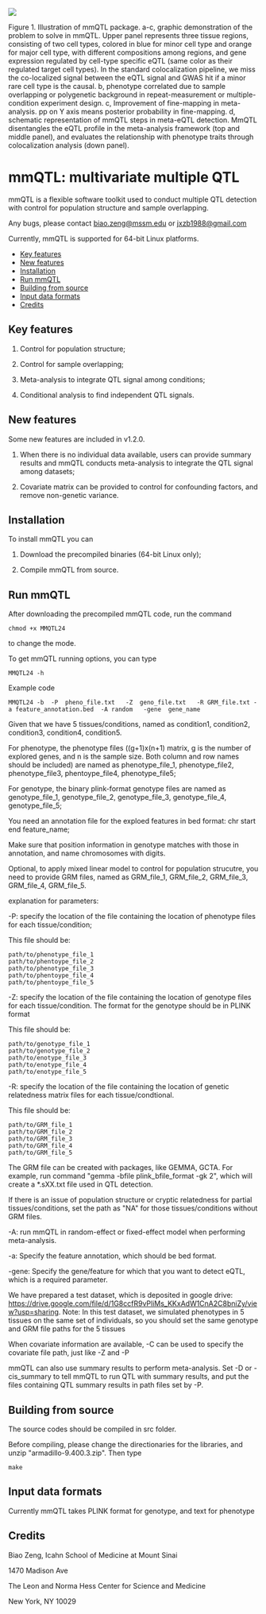 ![](Figure/MMQTL_figure1_true.png)


Figure 1. Illustration of mmQTL package. a-c, graphic demonstration of the problem to solve in mmQTL. Upper panel represents three tissue regions, consisting of two cell types, colored in blue for minor cell type and orange for major cell type, with different compositions among regions, and gene expression regulated by cell-type specific eQTL (same color as their regulated target cell types). In the standard colocalization pipeline, we miss the co-localized signal between the eQTL signal and GWAS hit if a minor rare cell type is the causal. b, phenotype correlated due to sample overlapping or polygenetic background in repeat-measurement or multiple-condition experiment design. c, Improvement of fine-mapping in meta-analysis. pp on Y axis means posterior probability in fine-mapping. d, schematic representation of mmQTL steps in meta-eQTL detection. MmQTL disentangles the eQTL profile in the meta-analysis framework (top and middle panel), and evaluates the relationship with phenotype traits through colocalization analysis (down panel).

# mmQTL: multivariate multiple QTL

mmQTL is a flexible software toolkit used to conduct multiple QTL detection with control for population structure and sample overlapping.

Any bugs, please contact biao.zeng@mssm.edu or jxzb1988@gmail.com

Currently, mmQTL is supported for 64-bit Linux platforms. 


* [Key features](#key-features)
* [New features](#new-features)
* [Installation](#installation)
* [Run mmQTL](#run-mmQTL)
* [Building from source](#building-from-source)
* [Input data formats](#input-data-formats)
* [Credits](#credits)

## Key features

1. Control for population structure;

2. Control for sample overlapping;

3. Meta-analysis to integrate QTL signal among conditions;

4. Conditional analysis to find independent QTL signals.

## New features

Some new features are included in v1.2.0.

1. When there is no individual data available, users can provide summary results and mmQTL conducts meta-analysis to integrate the QTL signal among datasets;

2. Covariate matrix can be provided to control for confounding factors, and remove non-genetic variance.

## Installation

To install mmQTL you can

1. Download the precompiled binaries (64-bit Linux only);

2. Compile mmQTL from source.

## Run mmQTL

After downloading the precompiled mmQTL code, run the command

```
chmod +x MMQTL24
```

to change the mode.

To get mmQTL running options, you can type

```
MMQTL24 -h
```

Example code

```
MMQTL24 -b  -P  pheno_file.txt   -Z  geno_file.txt   -R GRM_file.txt -a feature_annotation.bed  -A random   -gene  gene_name 
```

Given that we have 5 tissues/conditions, named as condition1, condition2, condition3, condition4, condition5. 

For phenotype, the phenotype files ((g+1)x(n+1) matrix, g is the number of explored genes, and n is the sample size. Both column and row names should be included) are named as phenotype_file_1, phenotype_file2, phenotype_file3, phentoype_file4, phenotype_file5;

For genotype, the binary plink-format genotype files are named as genotype_file_1, genotype_file_2, genotype_file_3, genotype_file_4, genotype_file_5;

You need an annotation file for the exploed features in bed format: chr start end feature_name;

Make sure that position information in genotype matches with those in annotation, and name chromosomes with digits.

Optional, to apply mixed linear model to control for population strucutre, you need to provide GRM files, named as GRM_file_1, GRM_file_2, GRM_file_3, GRM_file_4, GRM_file_5.

explanation for parameters: 

-P: specify the location of the file containing the location of phenotype files for each tissue/condition;


This file should be: 

```
path/to/phenotype_file_1
path/to/phentoype_file_2
path/to/phenotype_file_3
path/to/phentoype_file_4
path/to/phentoype_file_5
```

-Z: specify the location of the file containing the location of genotype files for each tissue/condition. The format for the genotype should be in PLINK format

This file should be: 

```
path/to/genotype_file_1
path/to/genotype_file_2
path/to/enotype_file_3
path/to/enotype_file_4
path/to/enotype_file_5
```

-R: specify the location of the file containing the location of genetic relatedness matrix files for each tissue/condtional.

This file should be: 

```
path/to/GRM_file_1
path/to/GRM_file_2
path/to/GRM_file_3
path/to/GRM_file_4
path/to/GRM_file_5
```
The GRM file can be created with packages, like GEMMA, GCTA. For example, run command "gemma  -bfile plink_bfile_format -gk 2", which will create a *.sXX.txt file used in QTL detection.

If there is an issue of population structure or cryptic relatedness for partial tissues/conditions, set the path as "NA" for those tissues/conditions without GRM files.

-A: run mmQTL in random-effect or fixed-effect model when performing meta-analysis.

-a: Specify the feature annotation, which should be bed format.

-gene: Specify the gene/feature for which that you want to detect eQTL, which is a required parameter.

We have prepared a test dataset, which is deposited in google drive: https://drive.google.com/file/d/1G8ccfR9vPliMs_KKxAdW1CnA2C8bniZy/view?usp=sharing. Note: In this test dataset, we simulated phenotypes in 5 tissues on the same set of individuals, so you should set the same genotype and GRM file paths for the 5 tissues

When covariate information are available, -C can be used to specify the covariate file path, just like -Z and -P

mmQTL can also use summary results to perform meta-analysis. Set -D  or -cis_summary to tell mmQTL to run QTL with summary results, and put the files containing QTL summary results in path files set by -P. 

## Building from source

The source codes should be compiled in src folder.  

Before compiling, please change the directionaries for the libraries, and unzip "armadillo-9.400.3.zip". Then type

```
make
```

## Input data formats

Currently mmQTL takes PLINK format for genotype, and text for phenotype

## Credits

Biao Zeng, Icahn School of Medicine at Mount Sinai

1470 Madison Ave

The Leon and Norma Hess Center for Science and Medicine

New York, NY 10029


